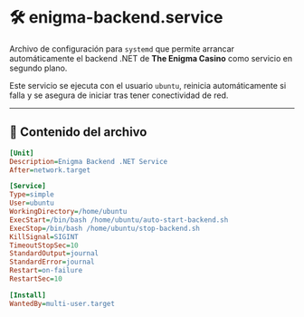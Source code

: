 # 🛠️ enigma-backend.service

Archivo de configuración para `systemd` que permite arrancar automáticamente el backend .NET de **The Enigma Casino** como servicio en segundo plano.

Este servicio se ejecuta con el usuario `ubuntu`, reinicia automáticamente si falla y se asegura de iniciar tras tener conectividad de red.

---

## 📄 Contenido del archivo

```ini
[Unit]
Description=Enigma Backend .NET Service
After=network.target

[Service]
Type=simple
User=ubuntu
WorkingDirectory=/home/ubuntu
ExecStart=/bin/bash /home/ubuntu/auto-start-backend.sh
ExecStop=/bin/bash /home/ubuntu/stop-backend.sh
KillSignal=SIGINT
TimeoutStopSec=10
StandardOutput=journal
StandardError=journal
Restart=on-failure
RestartSec=10

[Install]
WantedBy=multi-user.target
